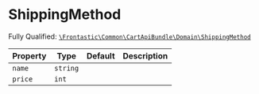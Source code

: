 #  ShippingMethod

Fully Qualified: [`\Frontastic\Common\CartApiBundle\Domain\ShippingMethod`](../../../../src/php/CartApiBundle/Domain/ShippingMethod.php)



Property|Type|Default|Description
--------|----|-------|-----------
`name`|`string`||
`price`|`int`||

